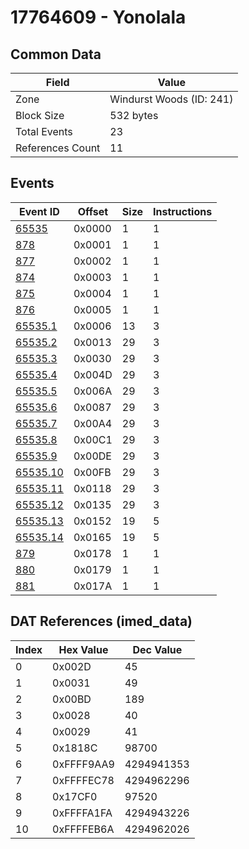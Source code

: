 # 17764609 - Yonolala

## Common Data

| Field            | Value                    |
|------------------|--------------------------|
| Zone             | Windurst Woods (ID: 241) |
| Block Size       | 532 bytes                |
| Total Events     | 23                       |
| References Count | 11                       |

## Events

| Event ID                  | Offset   |   Size |   Instructions |
|---------------------------|----------|--------|----------------|
| [65535](./65535.md)       | 0x0000   |      1 |              1 |
| [878](./878.md)           | 0x0001   |      1 |              1 |
| [877](./877.md)           | 0x0002   |      1 |              1 |
| [874](./874.md)           | 0x0003   |      1 |              1 |
| [875](./875.md)           | 0x0004   |      1 |              1 |
| [876](./876.md)           | 0x0005   |      1 |              1 |
| [65535.1](./65535.1.md)   | 0x0006   |     13 |              3 |
| [65535.2](./65535.2.md)   | 0x0013   |     29 |              3 |
| [65535.3](./65535.3.md)   | 0x0030   |     29 |              3 |
| [65535.4](./65535.4.md)   | 0x004D   |     29 |              3 |
| [65535.5](./65535.5.md)   | 0x006A   |     29 |              3 |
| [65535.6](./65535.6.md)   | 0x0087   |     29 |              3 |
| [65535.7](./65535.7.md)   | 0x00A4   |     29 |              3 |
| [65535.8](./65535.8.md)   | 0x00C1   |     29 |              3 |
| [65535.9](./65535.9.md)   | 0x00DE   |     29 |              3 |
| [65535.10](./65535.10.md) | 0x00FB   |     29 |              3 |
| [65535.11](./65535.11.md) | 0x0118   |     29 |              3 |
| [65535.12](./65535.12.md) | 0x0135   |     29 |              3 |
| [65535.13](./65535.13.md) | 0x0152   |     19 |              5 |
| [65535.14](./65535.14.md) | 0x0165   |     19 |              5 |
| [879](./879.md)           | 0x0178   |      1 |              1 |
| [880](./880.md)           | 0x0179   |      1 |              1 |
| [881](./881.md)           | 0x017A   |      1 |              1 |

## DAT References (imed_data)

|   Index | Hex Value   |   Dec Value |
|---------|-------------|-------------|
|       0 | 0x002D      |          45 |
|       1 | 0x0031      |          49 |
|       2 | 0x00BD      |         189 |
|       3 | 0x0028      |          40 |
|       4 | 0x0029      |          41 |
|       5 | 0x1818C     |       98700 |
|       6 | 0xFFFF9AA9  |  4294941353 |
|       7 | 0xFFFFEC78  |  4294962296 |
|       8 | 0x17CF0     |       97520 |
|       9 | 0xFFFFA1FA  |  4294943226 |
|      10 | 0xFFFFEB6A  |  4294962026 |
